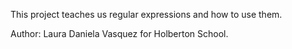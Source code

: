 This project teaches us regular expressions and how to use them.

Author: Laura Daniela Vasquez for Holberton School.